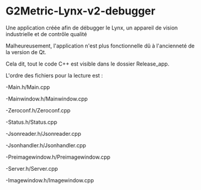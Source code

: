 # G2Metric-Lynx-v2-debugger
Une application créée afin de débugger le Lynx, un appareil de vision industrielle et de contrôle qualité

Malheureusement, l'application n'est plus fonctionnelle dû à l'ancienneté de la version de Qt.

Cela dit, tout le code C++ est visible dans le dossier Release_app.

L'ordre des fichiers pour la lecture est :

-Main.h/Main.cpp

-Mainwindow.h/Mainwindow.cpp

-Zeroconf.h/Zeroconf.cpp

-Status.h/Status.cpp

-Jsonreader.h/Jsonreader.cpp

-Jsonhandler.h/Jsonhandler.cpp

-Preimagewindow.h/Preimagewindow.cpp

-Server.h/Server.cpp

-Imagewindow.h/Imagewindow.cpp
